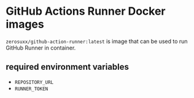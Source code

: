 # GitHub Actions Runner Docker images

`zerosuxx/github-action-runner:latest` is image that can be used to run GitHub Runner in container.

## required environment variables
- `REPOSITORY_URL`
- `RUNNER_TOKEN`
